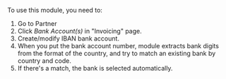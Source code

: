 To use this module, you need to:

1.  Go to Partner
2.  Click *Bank Account(s)* in "Invoicing" page.
3.  Create/modify IBAN bank account.
4.  When you put the bank account number, module extracts bank digits
    from the format of the country, and try to match an existing bank by
    country and code.
5.  If there's a match, the bank is selected automatically.
